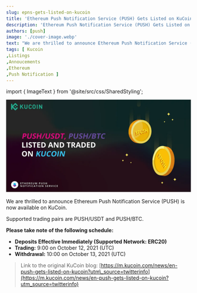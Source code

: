 ```yaml
---
slug: epns-gets-listed-on-kucoin
title: 'Ethereum Push Notification Service (PUSH) Gets Listed on KuCoin!'
description: 'Ethereum Push Notification Service (PUSH) Gets Listed on KuCoin!'
authors: [push]
image: './cover-image.webp'
text: "We are thrilled to announce Ethereum Push Notification Service (PUSH) is now available on KuCoin."
tags: [ Kucoin
,Listings
,Annoucements
,Ethereum
,Push Notification ]
---
```

import { ImageText } from '@site/src/css/SharedStyling';

![Cover Image of Ethereum Push Notification Service (PUSH) Gets Listed on KuCoin!](./cover-image.webp)

<!--truncate-->

We are thrilled to announce Ethereum Push Notification Service (PUSH) is now available on KuCoin.

Supported trading pairs are PUSH/USDT and PUSH/BTC.

**Please take note of the following schedule:**

*   **Deposits Effective Immediately (Supported Network: ERC20)**
*   **Trading:** 9:00 on October 12, 2021 (UTC)
*   **Withdrawal:** 10:00 on October 13, 2021 (UTC)

> Link to the original KuCoin blog: [https://m.kucoin.com/news/en-push-gets-listed-on-kucoin?utm\_source=twitterinfo](https://m.kucoin.com/news/en-push-gets-listed-on-kucoin?utm_source=twitterinfo)
